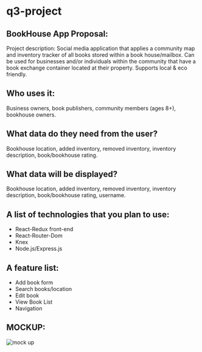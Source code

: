 # q3-project

## BookHouse App Proposal:
Project description:
Social media application that applies a community map and inventory tracker of all books stored within a book house/mailbox. Can be used for businesses and/or individuals within the community that have a book exchange container located at their property. Supports local & eco friendly.

## Who uses it:
Business owners, book publishers, community members (ages 8+), bookhouse owners.

## What data do they need from the user?
Bookhouse location, added inventory, removed inventory, inventory description, book/bookhouse rating.
 
## What data will be displayed?
Bookhouse location, added inventory, removed inventory, inventory description, book/bookhouse rating, username.

## A list of technologies that you plan to use:
* React-Redux front-end
* React-Router-Dom
* Knex
* Node.js/Express.js 
 
## A feature list:
* Add book form
* Search books/location
* Edit book
* View Book List
* Navigation

## MOCKUP:
![mock up](https://photos.app.goo.gl/LeJtiLfXTzStuyYi9 "BookHouse Mockup")
